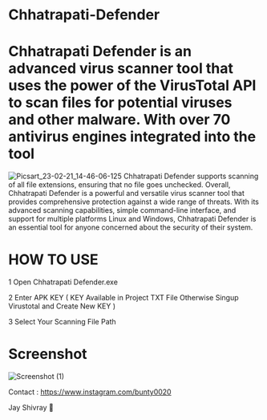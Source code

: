 # Chhatrapati-Defender

# Chhatrapati Defender is an advanced virus scanner tool that uses the power of the VirusTotal API to scan files for potential viruses and other malware. With over 70 antivirus engines integrated into the tool
![Picsart_23-02-21_14-46-06-125](https://user-images.githubusercontent.com/74574551/220843148-6d84bbf0-2b05-42cb-8e73-d3c26c35ca7b.jpg)
Chhatrapati Defender supports scanning of all file extensions, ensuring that no file goes unchecked. 
Overall, Chhatrapati Defender is a powerful and versatile virus scanner tool that provides comprehensive protection against a wide range of threats. With its advanced scanning capabilities, simple command-line interface, and support for multiple platforms Linux and  Windows, Chhatrapati Defender is an essential tool for anyone concerned about the security of their system.
# HOW TO USE
1 Open Chhatrapati Defender.exe 

2 Enter APK KEY ( KEY Available in Project TXT File Otherwise Singup Virustotal and Create New KEY )

3 Select Your Scanning File Path

# Screenshot
![Screenshot (1)](https://user-images.githubusercontent.com/74574551/220845562-01951614-c88e-4559-a577-b92013f61c7f.png)

Contact : https://www.instagram.com/bunty0020

Jay Shivray 🙏
